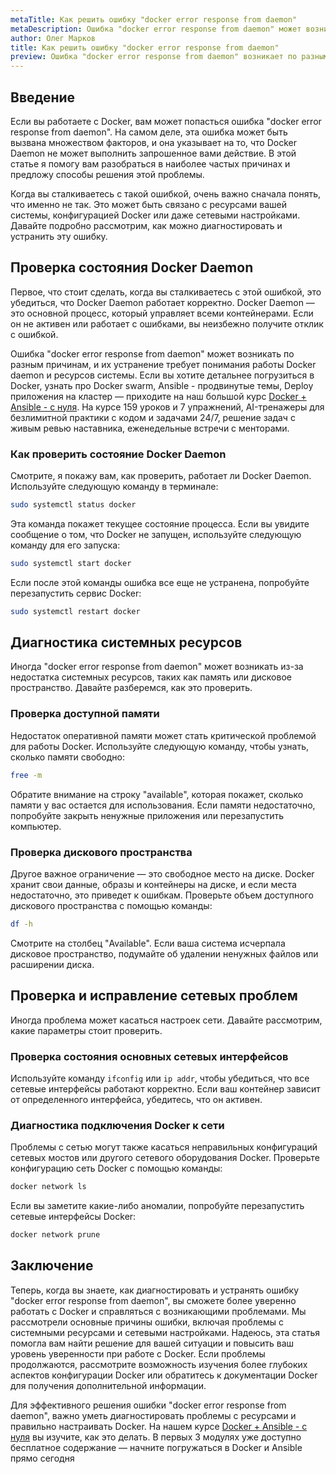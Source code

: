 ```yaml
---
metaTitle: Как решить ошибку "docker error response from daemon"
metaDescription: Ошибка "docker error response from daemon" может возникнуть по разным причинам - от нехватки ресурсов до проблем с сетевыми подключениями. В этой статье мы рассмотрим основные методы ее решения, включая диагностику и устранение неполадок на уровне Docker, а также проверку системных лимитов.
author: Олег Марков
title: Как решить ошибку "docker error response from daemon"
preview: Ошибка "docker error response from daemon" возникает по разным причинам - от нехватки ресурсов до проблем с сетевыми подключениями. В этой статье рассмотрим основные методы ее решения.
---
```


## Введение

Если вы работаете с Docker, вам может попасться ошибка "docker error response from daemon". На самом деле, эта ошибка может быть вызвана множеством факторов, и она указывает на то, что Docker Daemon не может выполнить запрошенное вами действие. В этой статье я помогу вам разобраться в наиболее частых причинах и предложу способы решения этой проблемы.

Когда вы сталкиваетесь с такой ошибкой, очень важно сначала понять, что именно не так. Это может быть связано с ресурсами вашей системы, конфигурацией Docker или даже сетевыми настройками. Давайте подробно рассмотрим, как можно диагностировать и устранить эту ошибку.

## Проверка состояния Docker Daemon

Первое, что стоит сделать, когда вы сталкиваетесь с этой ошибкой, это убедиться, что Docker Daemon работает корректно. Docker Daemon — это основной процесс, который управляет всеми контейнерами. Если он не активен или работает с ошибками, вы неизбежно получите отклик с ошибкой.

Ошибка "docker error response from daemon" может возникать по разным причинам, и их устранение требует понимания работы Docker daemon и ресурсов системы. Если вы хотите детальнее погрузиться в Docker, узнать про Docker swarm, Ansible - продвинутые темы, Deploy приложения на кластер — приходите на наш большой курс [Docker + Ansible - с нуля](https://purpleschool.ru/course/docker?utm_source=knowledgebase&utm_medium=text&utm_campaign=Kak_reshit_oshibku_%22docker_error_response_from_daemon%22). На курсе 159 уроков и 7 упражнений, AI-тренажеры для безлимитной практики с кодом и задачами 24/7, решение задач с живым ревью наставника, еженедельные встречи с менторами.

### Как проверить состояние Docker Daemon

Смотрите, я покажу вам, как проверить, работает ли Docker Daemon. Используйте следующую команду в терминале:

```bash
sudo systemctl status docker
```

Эта команда покажет текущее состояние процесса. Если вы увидите сообщение о том, что Docker не запущен, используйте следующую команду для его запуска:

```bash
sudo systemctl start docker
```

Если после этой команды ошибка все еще не устранена, попробуйте перезапустить сервис Docker:

```bash
sudo systemctl restart docker
```

## Диагностика системных ресурсов

Иногда "docker error response from daemon" может возникать из-за недостатка системных ресурсов, таких как память или дисковое пространство. Давайте разберемся, как это проверить.

### Проверка доступной памяти

Недостаток оперативной памяти может стать критической проблемой для работы Docker. Используйте следующую команду, чтобы узнать, сколько памяти свободно:

```bash
free -m
```

Обратите внимание на строку "available", которая покажет, сколько памяти у вас остается для использования. Если памяти недостаточно, попробуйте закрыть ненужные приложения или перезапустить компьютер.

### Проверка дискового пространства

Другое важное ограничение — это свободное место на диске. Docker хранит свои данные, образы и контейнеры на диске, и если места недостаточно, это приведет к ошибкам. Проверьте объем доступного дискового пространства с помощью команды:

```bash
df -h
```

Смотрите на столбец "Available". Если ваша система исчерпала дисковое пространство, подумайте об удалении ненужных файлов или расширении диска.

## Проверка и исправление сетевых проблем

Иногда проблема может касаться настроек сети. Давайте рассмотрим, какие параметры стоит проверить.

### Проверка состояния основных сетевых интерфейсов

Используйте команду `ifconfig` или `ip addr`, чтобы убедиться, что все сетевые интерфейсы работают корректно. Если ваш контейнер зависит от определенного интерфейса, убедитесь, что он активен.

### Диагностика подключения Docker к сети

Проблемы с сетью могут также касаться неправильных конфигураций сетевых мостов или другого сетевого оборудования Docker. Проверьте конфигурацию сеть Docker с помощью команды:

```bash
docker network ls
```

Если вы заметите какие-либо аномалии, попробуйте перезапустить сетевые интерфейсы Docker:

```bash
docker network prune
```

## Заключение

Теперь, когда вы знаете, как диагностировать и устранять ошибку "docker error response from daemon", вы сможете более уверенно работать с Docker и справляться с возникающими проблемами. Мы рассмотрели основные причины ошибки, включая проблемы с системными ресурсами и сетевыми настройками. Надеюсь, эта статья помогла вам найти решение для вашей ситуации и повысить ваш уровень уверенности при работе с Docker. Если проблемы продолжаются, рассмотрите возможность изучения более глубоких аспектов конфигурации Docker или обратитесь к документации Docker для получения дополнительной информации.

Для эффективного решения ошибки "docker error response from daemon", важно уметь диагностировать проблемы с ресурсами и правильно настраивать Docker. На нашем курсе [Docker + Ansible - с нуля](https://purpleschool.ru/course/docker?utm_source=knowledgebase&utm_medium=text&utm_campaign=Kak_reshit_oshibku_%22docker_error_response_from_daemon%22) вы изучите, как это делать. В первых 3 модулях уже доступно бесплатное содержание — начните погружаться в Docker и Ansible прямо сегодня

